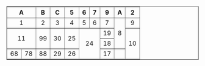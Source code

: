 <html>
<body>
<table style="text-align: center;" border="1">
  <tr>
    <th colspan="2">A</th>
    <th>B</th>
    <th>C</th>
    <th>5</th>
    <th>6</th>
    <th colspan="2">7</th>
    <th>9</th>
    <th>A</th>
    <th colspan="2">2</th>
  </tr>
  <tr>
    <td colspan="2">1</td>
    <td>2</td>
    <td>3</td>
    <td>4</td>
    <td>5</td>
    <td colspan="2">6</td>
    <td>7</td>
    <td rowspan="3">8</td>
    <td colspan="2">9</td>
  </tr>
  <tr>
    <td rowspan="2" colspan="2">11</td>
    <td rowspan="2">99</td>
    <td rowspan="2">30</th>
    <td rowspan="2">25</td>
    <td rowspan="3" colspan="3">24</td>
    <td >19</td>
    <td rowspan="3" colspan="2">10</td>
  </tr>
  <tr>
    <td>18</td>
  </tr>
  <tr>
    <td rowspan="3">68</td>
    <td rowspan="3">78</td>
    <td>88</td>
    <td>29</td>
    <td>26</td>
    <td>17</td>
 
